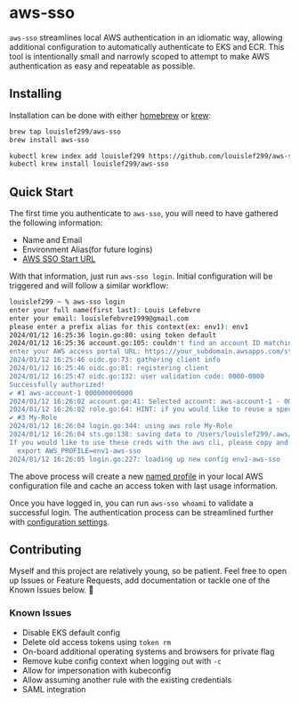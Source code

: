 # aws-sso

`aws-sso` streamlines local AWS authentication in an idiomatic way, allowing
additional configuration to automatically authenticate to EKS and ECR. This tool
is intentionally small and narrowly scoped to attempt to make AWS authentication
as easy and repeatable as possible.

## Installing

Installation can be done with either [homebrew][] or [krew][]:

```bash
brew tap louislef299/aws-sso
brew install aws-sso
```

```bash
kubectl krew index add louislef299 https://github.com/louislef299/aws-sso.git
kubectl krew install louislef299/aws-sso
```

## Quick Start

The first time you authenticate to `aws-sso`, you will need to have gathered the
following information:

- Name and Email
- Environment Alias(for future logins)
- [AWS SSO Start URL][]

With that information, just run `aws-sso login`. Initial configuration will be
triggered and will follow a similar workflow:

```bash
louislef299 ~ % aws-sso login
enter your full name(first last): Louis Lefebvre
enter your email: louislefebvre1999@gmail.com
please enter a prefix alias for this context(ex: env1): env1
2024/01/12 16:25:36 login.go:80: using token default
2024/01/12 16:25:36 account.go:105: couldn't find an account ID matching profile env1, using empty default...
enter your AWS access portal URL: https://your_subdomain.awsapps.com/start
2024/01/12 16:25:46 oidc.go:73: gathering client info
2024/01/12 16:25:46 oidc.go:81: registering client
2024/01/12 16:25:47 oidc.go:132: user validation code: 0000-0000
Successfully authorized!
✔ #1 aws-account-1 000000000000
2024/01/12 16:26:02 account.go:41: Selected account: aws-account-1 - 000000000000
2024/01/12 16:26:02 role.go:64: HINT: if you would like to reuse a specific iam profile, you can set core.defaultRole to your iam profile.
✔ #3 My-Role
2024/01/12 16:26:04 login.go:344: using aws role My-Role
2024/01/12 16:26:04 sts.go:138: saving data to /Users/louislef299/.aws/sso/cache/last-usage.json
If you would like to use these creds with the aws cli, please copy and paste the following command:
  export AWS_PROFILE=env1-aws-sso
2024/01/12 16:26:05 login.go:227: loading up new config env1-aws-sso
```

The above process will create a new [named profile][] in your local AWS
configuration file and cache an access token with last usage information.

Once you have logged in, you can run `aws-sso whoami` to validate a successful
login. The authentication process can be streamlined further with [configuration
settings][].

## Contributing

Myself and this project are relatively young, so be patient. Feel free to open
up Issues or Feature Requests, add documentation or tackle one of the Known
Issues below. 🤗

### Known Issues

- Disable EKS default config
- Delete old access tokens using `token rm`
- On-board additional operating systems and browsers for private flag
- Remove kube config context when logging out with `-c`
- Allow for impersonation with kubeconfig
- Allow assuming another rule with the existing credentials
- SAML integration

[AWS SSO Start URL]: https://docs.aws.amazon.com/signin/latest/userguide/iam-id-center-sign-in-tutorial.html
[homebrew]: https://brew.sh/
[krew]: https://krew.sigs.k8s.io/
[named profile]: https://docs.aws.amazon.com/cli/latest/userguide/cli-configure-files.html
[configuration settings]: ./docs/CONFIGURATION.md
